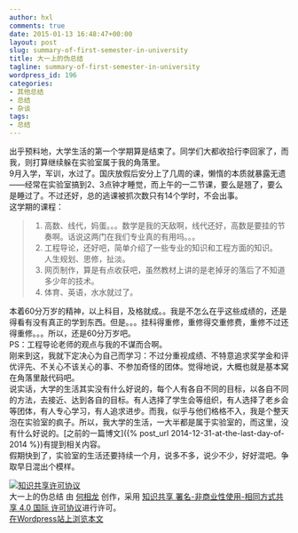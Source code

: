 ```yaml
---
author: hxl
comments: true
date: 2015-01-13 16:48:47+00:00
layout: post
slug: summary-of-first-semester-in-university
title: 大一上的伪总结
tagline: summary-of-first-semester-in-university
wordpress_id: 196
categories:
- 其他总结
- 总结
- 杂谈
tags:
- 总结
---
```


出乎预料地，大学生活的第一个学期算是结束了。同学们大都收拾行李回家了，而我，则打算继续躲在实验室属于我的角落里。  
9月入学，军训，水过了。国庆放假后安分上了几周的课，懒惰的本质就暴露无遗——经常在实验室搞到2、3点钟才睡觉，而上午的一二节课，要么是翘了，要么是睡过了。不过还好，总的逃课被抓次数只有14个学时，不会出事。  
这学期的课程：  

> 1. 高数、线代，妈蛋。。。数学是我的天敌啊，线代还好，高数是要挂的节奏啊。话说这两门在我们专业真的有用吗。。。  
> 2. 工程导论，还好吧，简单介绍了一些专业的知识和工程方面的知识。  
人生规划、思修，扯淡。  
> 3. 网页制作，算是有点收获吧，虽然教材上讲的是老掉牙的落后了不知道多少年的技术。  
> 4. 体育、英语，水水就过了。  

本着60分万岁的精神，以上科目，及格就成。。我是不怎么在乎这些成绩的，还是得看有没有真正的学到东西。但是。。。挂科得重修，重修得交重修费，重修不过还得重修。。。所以，还是60分万岁吧。  
PS：工程导论老师的观点与我的不谋而合啊。  
刚来到这，我就下定决心为自己而学习：不过分重视成绩、不特意追求奖学金和评优评先、不关心不该关心的事、不参加奇怪的团体。觉得地说，大概也就是基本窝在角落里敲代码吧。  
说实话，大学的生活其实没有什么好说的，每个人有各自不同的目标，以各自不同的方法，去接近、达到各自的目标。有人选择了学生会等组织，有人选择了老乡会等团体，有人专心学习，有人追求进步。而我，似乎与他们格格不入，我是个整天泡在实验室的疯子。所以，我大学的生活，一大半都是属于实验室的，而这里，没有什么好说的。[之前的一篇博文]({% post_url 2014-12-31-at-the-last-day-of-2014 %})有提到相关内容。  
假期快到了，实验室的生活还要持续一个月，说多不多，说少不少，好好混吧。争取早日混出个模样。  

[![知识共享许可协议](https://i.creativecommons.org/l/by-nc-sa/4.0/88x31.png)](http://creativecommons.org/licenses/by-nc-sa/4.0/)  
大一上的伪总结 由 [何相龙]() 创作，采用 [知识共享 署名-非商业性使用-相同方式共享 4.0 国际 许可协议](http://creativecommons.org/licenses/by-nc-sa/4.0/)进行许可。  
[在Wordpress站上浏览本文](https://tec.hxlxz.com/?p=196)  